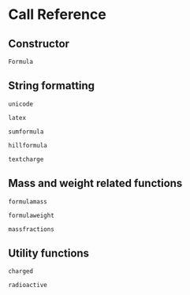 # Call Reference

## Constructor

```@docs
Formula
```

## String formatting

```@docs
unicode
```

```@docs
latex
```

```@docs
sumformula
```

```@docs
hillformula
```

```@docs
textcharge
```

## Mass and weight related functions

```@docs
formulamass
```

```@docs
formulaweight
```

```@docs
massfractions
```

## Utility functions

```@docs
charged
```

```@docs
radioactive
```
